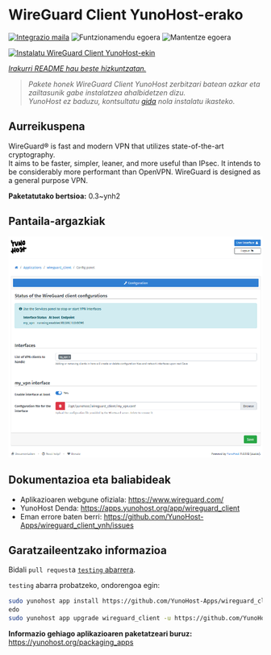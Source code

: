 <!--
Ohart ongi: README hau automatikoki sortu da <https://github.com/YunoHost/apps/tree/master/tools/readme_generator>ri esker
EZ editatu eskuz.
-->

# WireGuard Client YunoHost-erako

[![Integrazio maila](https://dash.yunohost.org/integration/wireguard_client.svg)](https://dash.yunohost.org/appci/app/wireguard_client) ![Funtzionamendu egoera](https://ci-apps.yunohost.org/ci/badges/wireguard_client.status.svg) ![Mantentze egoera](https://ci-apps.yunohost.org/ci/badges/wireguard_client.maintain.svg)

[![Instalatu WireGuard Client YunoHost-ekin](https://install-app.yunohost.org/install-with-yunohost.svg)](https://install-app.yunohost.org/?app=wireguard_client)

*[Irakurri README hau beste hizkuntzatan.](./ALL_README.md)*

> *Pakete honek WireGuard Client YunoHost zerbitzari batean azkar eta zailtasunik gabe instalatzea ahalbidetzen dizu.*  
> *YunoHost ez baduzu, kontsultatu [gida](https://yunohost.org/install) nola instalatu ikasteko.*

## Aurreikuspena

WireGuard® is fast and modern VPN that utilizes state-of-the-art cryptography.  
It aims to be faster, simpler, leaner, and more useful than IPsec. It intends to be considerably more performant than OpenVPN. WireGuard is designed as a general purpose VPN.


**Paketatutako bertsioa:** 0.3~ynh2

## Pantaila-argazkiak

![WireGuard Client(r)en pantaila-argazkia](./doc/screenshots/wireguard_client.png)

## Dokumentazioa eta baliabideak

- Aplikazioaren webgune ofiziala: <https://www.wireguard.com/>
- YunoHost Denda: <https://apps.yunohost.org/app/wireguard_client>
- Eman errore baten berri: <https://github.com/YunoHost-Apps/wireguard_client_ynh/issues>

## Garatzaileentzako informazioa

Bidali `pull request`a [`testing` abarrera](https://github.com/YunoHost-Apps/wireguard_client_ynh/tree/testing).

`testing` abarra probatzeko, ondorengoa egin:

```bash
sudo yunohost app install https://github.com/YunoHost-Apps/wireguard_client_ynh/tree/testing --debug
edo
sudo yunohost app upgrade wireguard_client -u https://github.com/YunoHost-Apps/wireguard_client_ynh/tree/testing --debug
```

**Informazio gehiago aplikazioaren paketatzeari buruz:** <https://yunohost.org/packaging_apps>
